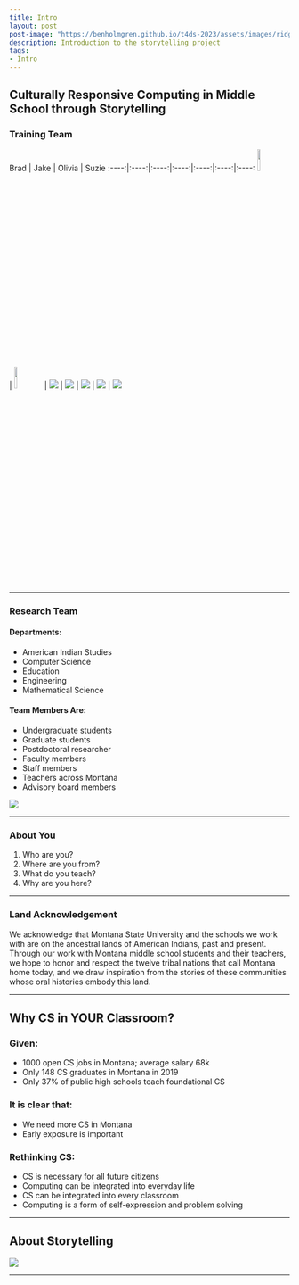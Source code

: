 ```yaml
---
title: Intro
layout: post
post-image: "https://benholmgren.github.io/t4ds-2023/assets/images/ridge.JPG"
description: Introduction to the storytelling project
tags:
- Intro
---
```


## Culturally Responsive Computing in Middle School through Storytelling

### Training Team

Brad | Jake | Olivia | Suzie 
:----:|:----:|:----:|:----:|:----:|:----:|:----:
<img src="https://montanastorytelling.github.io/beaded-bag-trainings/assets/images/brad.jpg" width="10%" height="10%"> | <img src="https://montanastorytelling.github.io/beaded-bag-trainings/assets/images/jake.jpg" width="10%" height="10%"> | ![](https://montanastorytelling.github.io/beaded-bag-trainings/assets/images/olivia.jpg) | ![](https://montanastorytelling.github.io/beaded-bag-trainings/assets/images/suzie.jpg) | ![](https://montanastorytelling.github.io/beaded-bag-trainings/assets/images/eli.jpg) | ![](https://montanastorytelling.github.io/beaded-bag-trainings/assets/images/brittany.jpg) | ![](https://montanastorytelling.github.io/beaded-bag-trainings/assets/images/stacey.jpg)

---

### Research Team

#### Departments:
* American Indian Studies
* Computer Science
* Education
* Engineering
* Mathematical Science

#### Team Members Are:
* Undergraduate students
* Graduate students
* Postdoctoral researcher
* Faculty members
* Staff members
* Teachers across Montana
* Advisory board members

![](https://montanastorytelling.github.io/beaded-bag-trainings/assets/images/team.jpg)

---

### About You

1. Who are you?
2. Where are you from?
3. What do you teach?
4. Why are you here?

---

### Land Acknowledgement

We acknowledge that Montana State University and the schools we work with are on the ancestral lands of American Indians, past and present. Through our work with Montana middle school students and their teachers, we hope to honor and respect the twelve tribal nations that call Montana home today, and we draw inspiration from the stories of these communities whose oral histories embody this land.

---

## Why CS in YOUR Classroom?

### Given:
* 1000 open CS jobs in Montana; average salary 68k
* Only 148 CS graduates in Montana in 2019
* Only 37% of public high schools teach foundational CS

### It is clear that:
* We need more CS in Montana
* Early exposure is important

### Rethinking CS:
* CS is necessary for all future citizens
* Computing can be integrated into everyday life
* CS can be integrated into every classroom
* Computing is a form of self-expression and problem solving

---

## About Storytelling

![](https://montanastorytelling.github.io/beaded-bag-trainings/assets/images/venn.jpg)

---

